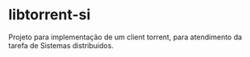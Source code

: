# libtorrent-si

Projeto para implementação de um client torrent, para atendimento da tarefa de Sistemas distribuidos.


